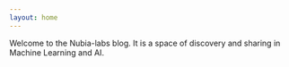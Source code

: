 ```yaml
---
layout: home
---
```


Welcome to the Nubia-labs blog. It is a space of discovery and sharing in Machine Learning and AI.
